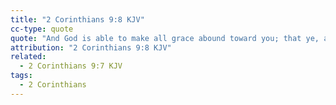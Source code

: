 ```yaml
---
title: "2 Corinthians 9:8 KJV"
cc-type: quote
quote: "And God is able to make all grace abound toward you; that ye, always having all sufficiency in all things, may abound to every good work:"
attribution: "2 Corinthians 9:8 KJV"
related:
  - 2 Corinthians 9:7 KJV
tags:
  - 2 Corinthians
---
```


